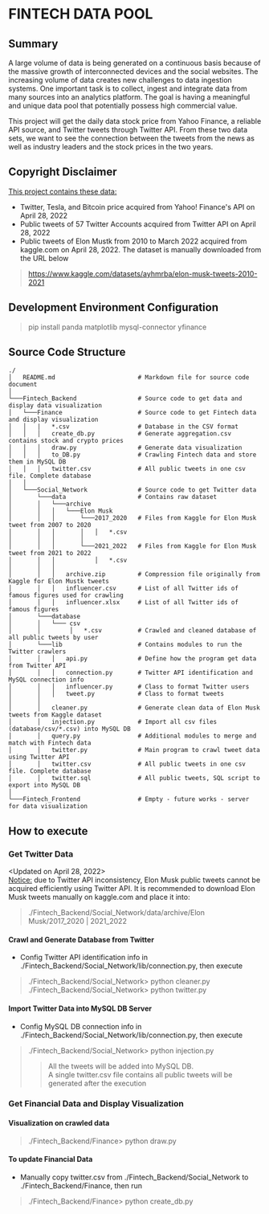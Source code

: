 # FINTECH DATA POOL

## Summary
A large volume of data is being generated on a continuous basis because of the massive growth of interconnected devices and the social websites. The increasing volume of data creates new challenges to data ingestion systems. One important task is to collect, ingest and integrate data from many sources into an analytics platform. The goal is having a meaningful and unique data pool that potentially possess high commercial value.

This project will get the daily data stock price from Yahoo Finance, a reliable API source, and Twitter tweets through Twitter API. From these two data sets, we want to see the connection between the tweets from the news as well as industry leaders and the stock prices in the two years.

## Copyright Disclaimer
<ins>This project contains these data:</ins>
-   Twitter, Tesla, and Bitcoin price acquired from Yahoo! Finance's API on April 28, 2022
-   Public tweets of 57 Twitter Accounts acquired from Twitter API on April 28, 2022
-   Public tweets of Elon Mustk from 2010 to March 2022 acquired from kaggle.com on April 28, 2022. The dataset is manually downloaded from the URL below
> https://www.kaggle.com/datasets/ayhmrba/elon-musk-tweets-2010-2021

## Development Environment Configuration
> pip install panda matplotlib mysql-connector yfinance

## Source Code Structure
```
./
│   README.md                       # Markdown file for source code document
│
└───Fintech_Backend                 # Source code to get data and display data visualization 
│   └───Finance                     # Source code to get Fintech data and display visualization
│   │   |   *.csv                   # Database in the CSV format
│   │   │   create_db.py            # Generate aggregation.csv contains stock and crypto prices
│   │   │   draw.py                 # Generate data visualization
│   │   │   to_DB.py                # Crawling Fintech data and store them in MySQL DB
│   │   │   twitter.csv             # All public tweets in one csv file. Complete database
│   │
│   └───Social_Network              # Source code to get Twitter data
│       └───data                    # Contains raw dataset
│       │   └───archive
│       │   │   └───Elon Musk
│       │   │       └───2017_2020   # Files from Kaggle for Elon Musk tweet from 2007 to 2020
│       │   │       │   │   *.csv   
│       │   │       │      
│       │   │       └───2021_2022   # Files from Kaggle for Elon Musk tweet from 2021 to 2022
│       │   │           │   *.csv   
│       │   │
│       │   │   archive.zip         # Compression file originally from Kaggle for Elon Mustk tweets
│       │   │   influencer.csv      # List of all Twitter ids of famous figures used for crawling
│       │   │   influencer.xlsx     # List of all Twitter ids of famous figures             
│       └───database
│       │   └─── csv
│       │        │   *.csv          # Crawled and cleaned database of all public tweets by user
│       └───lib                     # Contains modules to run the Twitter crawlers
│       │   │   api.py              # Define how the program get data from Twitter API 
│       │   │   connection.py       # Twitter API identification and MySQL connection info 
│       │   │   influencer.py       # Class to format Twitter users
│       │   │   tweet.py            # Class to format tweets
│       │   
│       │   cleaner.py              # Generate clean data of Elon Musk tweets from Kaggle dataset
│       │   injection.py            # Import all csv files (database/csv/*.csv) into MySQL DB
│       │   query.py                # Additional modules to merge and match with Fintech data
│       │   twitter.py              # Main program to crawl tweet data using Twitter API 
│       │   twitter.csv             # All public tweets in one csv file. Complete database
│       │   twitter.sql             # All public tweets, SQL script to export into MySQL DB
│               
└───Fintech_Frontend                # Empty - future works - server for data visualization 

```

## How to execute

### Get Twitter Data
<Updated on April 28, 2022>\
<ins>Notice:</ins> due to Twitter API inconsistency, Elon Musk public tweets cannot be acquired efficiently using Twitter API. It is recommended to download Elon Musk tweets manually on kaggle.com and place it into:
>./Fintech_Backend/Social_Network/data/archive/Elon Musk/2017_2020 | 2021_2022 

#### Crawl and Generate Database from Twitter
- Config Twitter API identification info in ./Fintech_Backend/Social_Network/lib/connection.py, then execute
>./Fintech_Backend/Social_Network> python cleaner.py\
>./Fintech_Backend/Social_Network> python twitter.py
#### Import Twitter Data into MySQL DB Server
- Config MySQL DB connection info in ./Fintech_Backend/Social_Network/lib/connection.py, then execute  
>./Fintech_Backend/Social_Network> python injection.py
>>All the tweets will be added into MySQL DB.\
>>A single twitter.csv file contains all public tweets will be generated after the execution

### Get Financial Data and Display Visualization
#### Visualization on crawled data 
> ./Fintech_Backend/Finance> python draw.py
#### To update Financial Data
-   Manually copy twitter.csv from ./Fintech_Backend/Social_Network to ./Fintech_Backend/Finance, then run
> ./Fintech_Backend/Finance> python create_db.py


